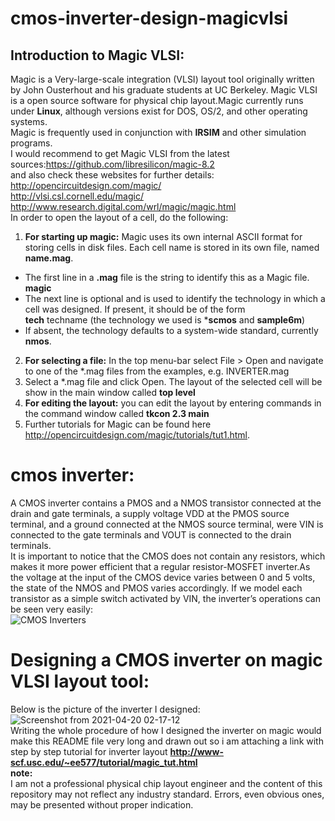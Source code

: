 # cmos-inverter-design-magicvlsi

## Introduction to Magic VLSI:
Magic is a Very-large-scale integration (VLSI) layout tool originally written by John Ousterhout and his graduate students at UC Berkeley.
 Magic VLSI is a open source software for physical chip layout.Magic currently runs under **Linux**, although versions exist for DOS, OS/2, and other operating systems.  
 Magic is frequently used in conjunction with **IRSIM** and other simulation programs.  
 I would recommend to get Magic VLSI from the latest sources:https://github.com/libresilicon/magic-8.2   
 and also check these websites for further details:  
  http://opencircuitdesign.com/magic/  
  http://vlsi.csl.cornell.edu/magic/  
  http://www.research.digital.com/wrl/magic/magic.html  
 In order to open the layout of a cell, do the following:  
 1. **For starting up magic:** Magic uses its own internal ASCII format for storing cells in disk files. Each cell name is stored in its own file, named **name.mag**.    
* The first line in a **.mag** file is the string to identify this as a Magic file.  
**magic**  
* The next line is optional and is used to identify the technology in which a cell was designed. If present, it should be of the form  
**tech** techname (the technology we used is ***scmos** and **sample6m**)  
*  If absent, the technology defaults to a system-wide standard, currently **nmos**.  
2. **For selecting a file:** In the top menu-bar select File > Open and navigate to one of the *.mag files from the examples, e.g. INVERTER.mag  
3. Select a *.mag file and click Open. The layout of the selected cell will be show in the main window called **top level**  
4. **For editing the layout:** you can edit the layout by entering commands in the command window called **tkcon 2.3 main**  
5. Further tutorials for Magic can be found here http://opencircuitdesign.com/magic/tutorials/tut1.html.  
# cmos inverter:  
A CMOS inverter contains a PMOS and a NMOS transistor connected at the drain and gate terminals, a supply voltage VDD at the PMOS source terminal, and a ground connected at the NMOS source terminal, were VIN is connected to the gate terminals and VOUT is connected to the drain terminals.  
It is important to notice that the CMOS does not contain any resistors, which makes it more power efficient that a regular resistor-MOSFET inverter.As the voltage at the input of the CMOS device varies between 0 and 5 volts, the state of the NMOS and PMOS varies accordingly. If we model each transistor as a simple switch activated by VIN, the inverter’s operations can be seen very easily:  
![CMOS Inverters](https://user-images.githubusercontent.com/81563886/115317443-028e2080-a195-11eb-8b1c-6b0f1298f835.png)  
# Designing a CMOS inverter on magic VLSI layout tool:   
Below is the picture of the inverter I designed:   
![Screenshot from 2021-04-20 02-17-12](https://user-images.githubusercontent.com/81563886/115318268-dbd0e980-a196-11eb-8fc8-277c04b1212b.png)  
Writing the whole procedure of how I designed the inverter on magic would make this README file very long and drawn out so i am attaching a link with step by step tutorial for inverter layout **http://www-scf.usc.edu/~ee577/tutorial/magic_tut.html**  
**note:**  
 I am not a professional physical chip layout engineer and the content of this repository may not reflect any industry standard. Errors, even obvious ones, may be presented without proper indication.  






